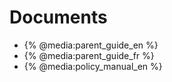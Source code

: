 # Documents

* {% @media:parent_guide_en %}
* {% @media:parent_guide_fr %}
* {% @media:policy_manual_en %}